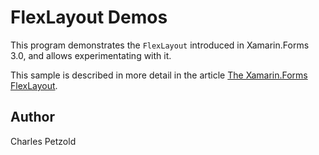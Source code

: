 FlexLayout Demos
================

This program demonstrates the `FlexLayout` introduced in Xamarin.Forms 3.0, and allows experimentating with it.

This sample is described in more detail in the article [The Xamarin.Forms FlexLayout](https://docs.microsoft.com/xamarin/xamarin-forms/user-interface/layouts/flex-layout).

Author
------

Charles Petzold
